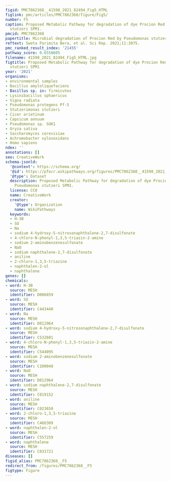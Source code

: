 ```yaml
---
figid: PMC7862368__41598_2021_82494_Fig5_HTML
figlink: pmc/articles/PMC7862368/figure/Fig5/
number: F5
caption: Proposed Metabolic Pathway for degradation of dye Procion Red H3B by Pseudomonas
  stutzeri SPM1.
pmcid: PMC7862368
papertitle: Microbial degradation of Procion Red by Pseudomonas stutzeri.
reftext: Sweta Parimita Bera, et al. Sci Rep. 2021;11:3075.
pmc_ranked_result_index: '21455'
pathway_score: 0.6558605
filename: 41598_2021_82494_Fig5_HTML.jpg
figtitle: Proposed Metabolic Pathway for degradation of dye Procion Red H3B by Pseudomonas
  stutzeri SPM1
year: '2021'
organisms:
- environmental samples
- Bacillus amyloliquefaciens
- Bacillus sp. in: firmicutes
- Lysinibacillus sphaericus
- Vigna radiata
- Pseudomonas protegens Pf-5
- Stutzerimonas stutzeri
- Cicer arietinum
- Capsicum annuum
- Pseudomonas sp. SUK1
- Oryza sativa
- Saccharomyces cerevisiae
- Achromobacter xylosoxidans
- Homo sapiens
ndex: ''
annotations: []
seo: CreativeWork
schema-jsonld:
  '@context': https://schema.org/
  '@id': https://pfocr.wikipathways.org/figures/PMC7862368__41598_2021_82494_Fig5_HTML.html
  '@type': Dataset
  description: Proposed Metabolic Pathway for degradation of dye Procion Red H3B by
    Pseudomonas stutzeri SPM1.
  license: CC0
  name: CreativeWork
  creator:
    '@type': Organization
    name: WikiPathways
  keywords:
  - H-3B
  - SO
  - Na
  - sodium 4-hydroxy-5-nitrosonaphthalene-2,7-disulfonate
  - 4-chloro-N-phenyl-1,3,5-triazin-2-amine
  - sodium 2-aminobenzenesulfonate
  - NaO
  - sodium naphthalene-2,7-disulfonate
  - aniline
  - 2-chloro-1,3,5-triazine
  - naphthalen-2-ol
  - naphthalene
genes: []
chemicals:
- word: H-3B
  source: MESH
  identifier: D006859
- word: SO
  source: MESH
  identifier: C443440
- word: Na
  source: MESH
  identifier: D012964
- word: sodium 4-hydroxy-5-nitrosonaphthalene-2,7-disulfonate
  source: MESH
  identifier: C532601
- word: 4-chloro-N-phenyl-1,3,5-triazin-2-amine
  source: MESH
  identifier: C544095
- word: sodium 2-aminobenzenesulfonate
  source: MESH
  identifier: C100048
- word: NaO
  source: MESH
  identifier: D012964
- word: sodium naphthalene-2,7-disulfonate
  source: MESH
  identifier: C019152
- word: aniline
  source: MESH
  identifier: C023650
- word: 2-chloro-1,3,5-triazine
  source: MESH
  identifier: C466309
- word: naphthalen-2-ol
  source: MESH
  identifier: C557259
- word: naphthalene
  source: MESH
  identifier: C031721
diseases: []
figid_alias: PMC7862368__F5
redirect_from: /figures/PMC7862368__F5
figtype: Figure
---
```

